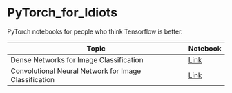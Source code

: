 # PyTorch_for_Idiots
PyTorch notebooks for people who think Tensorflow is better.

| Topic | Notebook |
| ------ | ------ |
| Dense Networks for Image Classification | [Link](https://github.com/ryzbaka/PyTorch_for_Idiots/blob/master/TorchNN.ipynb) |
| Convolutional Neural Network for Image Classification | [Link](https://github.com/ryzbaka/PyTorch_for_Idiots/blob/master/cnn.ipynb)
